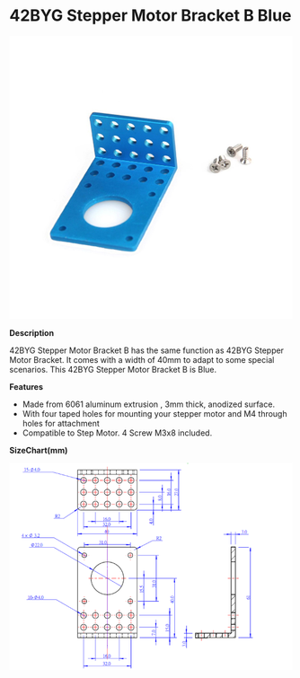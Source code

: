 # 42BYG Stepper Motor Bracket B Blue

![](../../../../.gitbook/assets/0%20%2838%29.jpeg)

**Description**

42BYG Stepper Motor Bracket B has the same function as 42BYG Stepper Motor Bracket. It comes with a width of 40mm to adapt to some special scenarios. This 42BYG Stepper Motor Bracket B is Blue.

**Features**

* Made from 6061 aluminum extrusion , 3mm thick, anodized surface.
* With four taped holes for mounting your stepper motor and M4 through holes for attachment
* Compatible to Step Motor. 4 Screw M3x8 included.

**SizeChart\(mm\)**

![](../../../../.gitbook/assets/1%20%2821%29.png)

